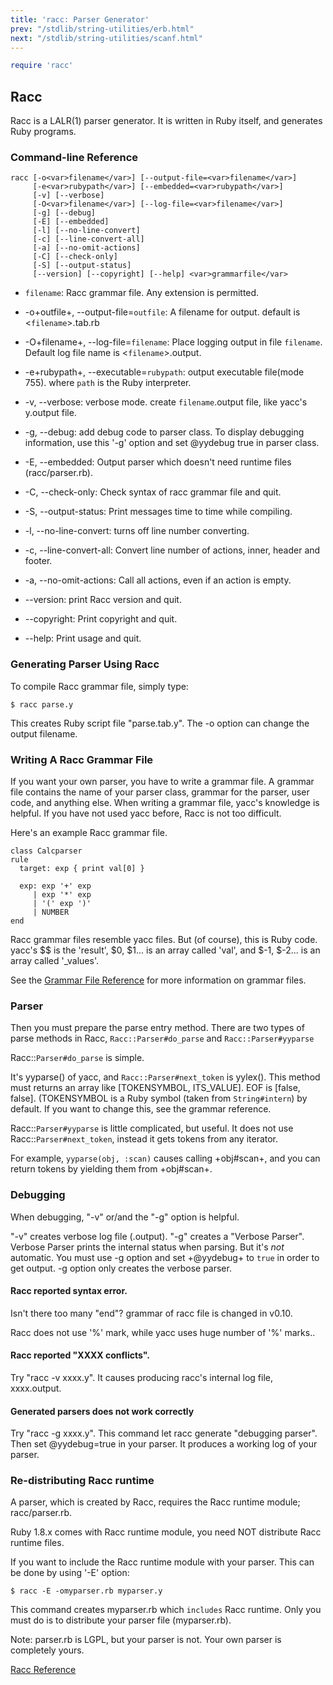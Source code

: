 ```yaml
---
title: 'racc: Parser Generator'
prev: "/stdlib/string-utilities/erb.html"
next: "/stdlib/string-utilities/scanf.html"
---
```



```ruby
require 'racc'
```

## Racc

Racc is a LALR(1) parser generator. It is written in Ruby itself, and
generates Ruby programs.

### Command-line Reference


```
racc [-o<var>filename</var>] [--output-file=<var>filename</var>]
     [-e<var>rubypath</var>] [--embedded=<var>rubypath</var>]
     [-v] [--verbose]
     [-O<var>filename</var>] [--log-file=<var>filename</var>]
     [-g] [--debug]
     [-E] [--embedded]
     [-l] [--no-line-convert]
     [-c] [--line-convert-all]
     [-a] [--no-omit-actions]
     [-C] [--check-only]
     [-S] [--output-status]
     [--version] [--copyright] [--help] <var>grammarfile</var>
```

* `filename`: Racc grammar file. Any extension is permitted.
* -o+outfile+, --output-file=`outfile`: A filename for output. default
  is <`filename`>.tab.rb
* -O+filename+, --log-file=`filename`: Place logging output in file
  `filename`. Default log file name is <`filename`>.output.

* -e+rubypath+, --executable=`rubypath`: output executable file(mode
  755). where `path` is the Ruby interpreter.
* -v, --verbose: verbose mode. create `filename`.output file, like
  yacc's y.output file.
* -g, --debug: add debug code to parser class. To display debugging
  information, use this '-g' option and set @yydebug true in parser
  class.

* -E, --embedded: Output parser which doesn't need runtime files
  (racc/parser.rb).
* -C, --check-only: Check syntax of racc grammar file and quit.
* -S, --output-status: Print messages time to time while compiling.
* -l, --no-line-convert: turns off line number converting.
* -c, --line-convert-all: Convert line number of actions, inner, header
  and footer.
* -a, --no-omit-actions: Call all actions, even if an action is empty.
* --version: print Racc version and quit.
* --copyright: Print copyright and quit.
* --help: Print usage and quit.

### Generating Parser Using Racc

To compile Racc grammar file, simply type:


```
$ racc parse.y
```

This creates Ruby script file "parse.tab.y". The -o option can change
the output filename.

### Writing A Racc Grammar File

If you want your own parser, you have to write a grammar file. A grammar
file contains the name of your parser class, grammar for the parser,
user code, and anything else. When writing a grammar file, yacc's
knowledge is helpful. If you have not used yacc before, Racc is not too
difficult.

Here's an example Racc grammar file.


```
class Calcparser
rule
  target: exp { print val[0] }

  exp: exp '+' exp
     | exp '*' exp
     | '(' exp ')'
     | NUMBER
end
```

Racc grammar files resemble yacc files. But (of course), this is Ruby
code. yacc's \$$ is the 'result', $0, $1... is an array called 'val',
and $-1, $-2... is an array called '\_values'.

See the [Grammar File Reference](#TODO) for more information on grammar
files.

### Parser

Then you must prepare the parse entry method. There are two types of
parse methods in Racc, `Racc::Parser#do_parse` and
`Racc::Parser#yyparse`

Racc::`Parser#do_parse` is simple.

It's yyparse() of yacc, and `Racc::Parser#next_token` is yylex(). This
method must returns an array like \[TOKENSYMBOL, ITS\_VALUE\]. EOF is
\[false, false\]. (TOKENSYMBOL is a Ruby symbol (taken from
`String#intern`) by default. If you want to change this, see the grammar
reference.

Racc::`Parser#yyparse` is little complicated, but useful. It does not
use Racc::`Parser#next_token`, instead it gets tokens from any iterator.

For example, `yyparse(obj, :scan)` causes calling +obj#scan+, and you
can return tokens by yielding them from +obj#scan+.

### Debugging

When debugging, "-v" or/and the "-g" option is helpful.

"-v" creates verbose log file (.output). "-g" creates a "Verbose
Parser". Verbose Parser prints the internal status when parsing. But
it's *not* automatic. You must use -g option and set +@yydebug+ to
`true` in order to get output. -g option only creates the verbose
parser.

#### Racc reported syntax error.

Isn't there too many "end"? grammar of racc file is changed in v0.10.

Racc does not use '%' mark, while yacc uses huge number of '%' marks..

#### Racc reported "XXXX conflicts".

Try "racc -v xxxx.y". It causes producing racc's internal log file,
xxxx.output.

#### Generated parsers does not work correctly

Try "racc -g xxxx.y". This command let racc generate "debugging parser".
Then set @yydebug=true in your parser. It produces a working log of your
parser.

### Re-distributing Racc runtime

A parser, which is created by Racc, requires the Racc runtime module;
racc/parser.rb.

Ruby 1.8.x comes with Racc runtime module, you need NOT distribute Racc
runtime files.

If you want to include the Racc runtime module with your parser. This
can be done by using '-E' option:


```
$ racc -E -omyparser.rb myparser.y
```

This command creates myparser.rb which `includes` Racc runtime. Only you
must do is to distribute your parser file (myparser.rb).

Note: parser.rb is LGPL, but your parser is not. Your own parser is
completely yours.

<a href='https://ruby-doc.org/stdlib-2.5.0/libdoc/racc/rdoc/Racc.html'
class='ruby-doc remote' target='_blank'>Racc Reference</a>

